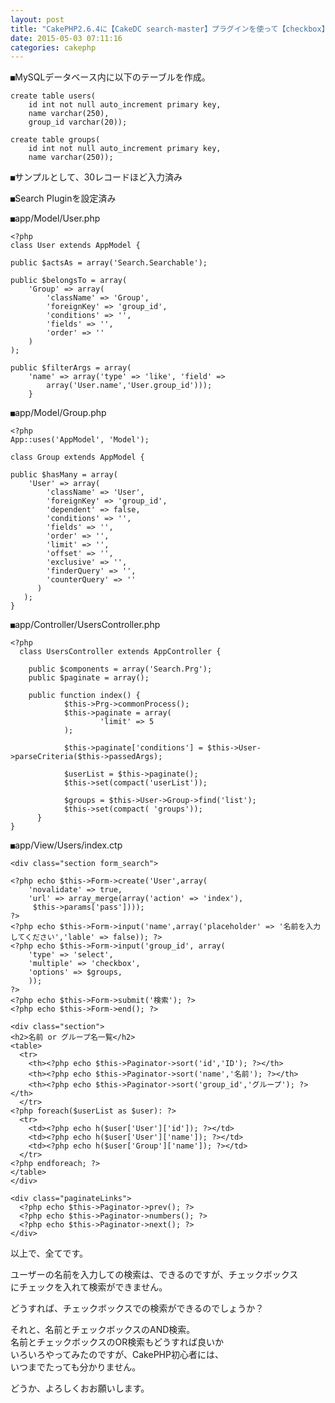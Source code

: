 ```yaml
---
layout: post
title: "CakePHP2.6.4に【CakeDC search-master】プラグインを使って【checkbox】での検索ができない。"
date: 2015-05-03 07:11:16
categories: cakephp
---
```

<p><code>■</code>MySQLデータベース内に以下のテーブルを作成。</p>

<pre><code>create table users(
    id int not null auto_increment primary key,
    name varchar(250),
    group_id varchar(20));

create table groups(
    id int not null auto_increment primary key,
    name varchar(250));
</code></pre>

<p><code>■</code>サンプルとして、30レコードほど入力済み</p>

<p><code>■</code>Search Pluginを設定済み</p>

<p><code>■</code>app/Model/User.php</p>

<pre><code>&lt;?php
class User extends AppModel {

public $actsAs = array('Search.Searchable');

public $belongsTo = array(              
    'Group' =&gt; array(
        'className' =&gt; 'Group',
        'foreignKey' =&gt; 'group_id',
        'conditions' =&gt; '',
        'fields' =&gt; '',
        'order' =&gt; ''
    )
);

public $filterArgs = array(
    'name' =&gt; array('type' =&gt; 'like', 'field' =&gt;
        array('User.name','User.group_id')));
    }
</code></pre>

<p><code>■</code>app/Model/Group.php</p>

<pre><code>&lt;?php
App::uses('AppModel', 'Model');

class Group extends AppModel {

public $hasMany = array(
    'User' =&gt; array(
        'className' =&gt; 'User',
        'foreignKey' =&gt; 'group_id',
        'dependent' =&gt; false,
        'conditions' =&gt; '',
        'fields' =&gt; '',
        'order' =&gt; '',
        'limit' =&gt; '',
        'offset' =&gt; '',
        'exclusive' =&gt; '',
        'finderQuery' =&gt; '',
        'counterQuery' =&gt; ''
      )
   );
}
</code></pre>

<p><code>■</code>app/Controller/UsersController.php</p>

<pre><code>&lt;?php
  class UsersController extends AppController {

    public $components = array('Search.Prg');
    public $paginate = array();

    public function index() {
            $this-&gt;Prg-&gt;commonProcess();
            $this-&gt;paginate = array(
                    'limit' =&gt; 5
            );

            $this-&gt;paginate['conditions'] = $this-&gt;User-&gt;parseCriteria($this-&gt;passedArgs);

            $userList = $this-&gt;paginate();
            $this-&gt;set(compact('userList'));

            $groups = $this-&gt;User-&gt;Group-&gt;find('list');
            $this-&gt;set(compact( 'groups'));
      }
}
</code></pre>

<p><code>■</code>app/View/Users/index.ctp</p>

<pre><code>&lt;div class="section form_search"&gt;

&lt;?php echo $this-&gt;Form-&gt;create('User',array(
    'novalidate' =&gt; true,
    'url' =&gt; array_merge(array('action' =&gt; 'index'),
     $this-&gt;params['pass'])));
?&gt;
&lt;?php echo $this-&gt;Form-&gt;input('name',array('placeholder' =&gt; '名前を入力してください','lable' =&gt; false)); ?&gt;
&lt;?php echo $this-&gt;Form-&gt;input('group_id', array(
    'type' =&gt; 'select',
    'multiple' =&gt; 'checkbox',
    'options' =&gt; $groups,
    ));
?&gt;
&lt;?php echo $this-&gt;Form-&gt;submit('検索'); ?&gt;
&lt;?php echo $this-&gt;Form-&gt;end(); ?&gt;

&lt;div class="section"&gt;
&lt;h2&gt;名前 or グループ名一覧&lt;/h2&gt;
&lt;table&gt;
  &lt;tr&gt;
    &lt;th&gt;&lt;?php echo $this-&gt;Paginator-&gt;sort('id','ID'); ?&gt;&lt;/th&gt;
    &lt;th&gt;&lt;?php echo $this-&gt;Paginator-&gt;sort('name','名前'); ?&gt;&lt;/th&gt;
    &lt;th&gt;&lt;?php echo $this-&gt;Paginator-&gt;sort('group_id','グループ'); ?&gt;&lt;/th&gt;
  &lt;/tr&gt;
&lt;?php foreach($userList as $user): ?&gt;
  &lt;tr&gt;
    &lt;td&gt;&lt;?php echo h($user['User']['id']); ?&gt;&lt;/td&gt;
    &lt;td&gt;&lt;?php echo h($user['User']['name']); ?&gt;&lt;/td&gt;
    &lt;td&gt;&lt;?php echo h($user['Group']['name']); ?&gt;&lt;/td&gt;
  &lt;/tr&gt;
&lt;?php endforeach; ?&gt;
&lt;/table&gt;
&lt;/div&gt;

&lt;div class="paginateLinks"&gt;
  &lt;?php echo $this-&gt;Paginator-&gt;prev(); ?&gt;
  &lt;?php echo $this-&gt;Paginator-&gt;numbers(); ?&gt;
  &lt;?php echo $this-&gt;Paginator-&gt;next(); ?&gt;
&lt;/div&gt;
</code></pre>

<p>以上で、全てです。</p>

<p>ユーザーの名前を入力しての検索は、できるのですが、チェックボックス<br>
にチェックを入れて検索ができません。</p>

<p>どうすれば、チェックボックスでの検索ができるのでしょうか？</p>

<p>それと、名前とチェックボックスのAND検索。<br>
名前とチェックボックスのOR検索もどうすれば良いか<br>
いろいろやってみたのですが、CakePHP初心者には、<br>
いつまでたっても分かりません。</p>

<p>どうか、よろしくおお願いします。</p>
